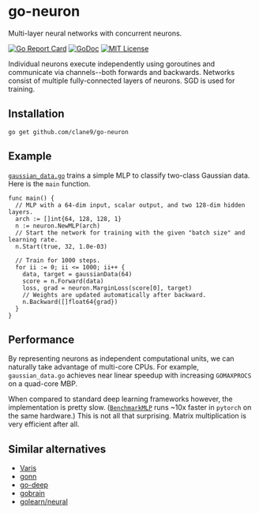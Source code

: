 # go-neuron

Multi-layer neural networks with concurrent neurons.

[![Go Report Card](https://goreportcard.com/badge/github.com/clane9/go-neuron)](https://goreportcard.com/report/github.com/clane9/go-neuron)
[![GoDoc](https://godoc.org/github.com/clane9/go-neuron?status.svg)](https://godoc.org/github.com/clane9/go-neuron)
[![MIT License](https://img.shields.io/badge/license-MIT-blue.svg)](LICENSE)

Individual neurons execute independently using goroutines and communicate via
channels--both forwards and backwards. Networks consist of multiple
fully-connected layers of neurons. SGD is used for training.

## Installation

```
go get github.com/clane9/go-neuron
```

## Example

[`gaussian_data.go`](examples/gaussian_data.go) trains a simple MLP to
classify two-class Gaussian data. Here is the `main` function.

```golang
func main() {
  // MLP with a 64-dim input, scalar output, and two 128-dim hidden layers.
  arch := []int{64, 128, 128, 1}
  n := neuron.NewMLP(arch)
  // Start the network for training with the given "batch size" and learning rate.
  n.Start(true, 32, 1.0e-03)

  // Train for 1000 steps.
  for ii := 0; ii <= 1000; ii++ {
    data, target = gaussianData(64)
    score = n.Forward(data)
    loss, grad = neuron.MarginLoss(score[0], target)
    // Weights are updated automatically after backward.
    n.Backward([]float64{grad})
  }
}
```

## Performance

By representing neurons as independent computational units, we can naturally take advantage of multi-core CPUs. For example, `gaussian_data.go` achieves near linear speedup with increasing `GOMAXPROCS` on a quad-core MBP.

When compared to standard deep learning frameworks however, the implementation is pretty slow. ([`BenchmarkMLP`](net_test.go) runs ~10x faster in `pytorch` on the same hardware.) This is not all that surprising. Matrix multiplication is very efficient after all.

## Similar alternatives

- [Varis](https://github.com/Xamber/Varis)
- [gonn](https://github.com/fxsjy/gonn)
- [go-deep](https://github.com/patrikeh/go-deep)
- [gobrain](https://github.com/goml/gobrain)
- [golearn/neural](https://github.com/golang-basic/golearn/tree/master/neural)